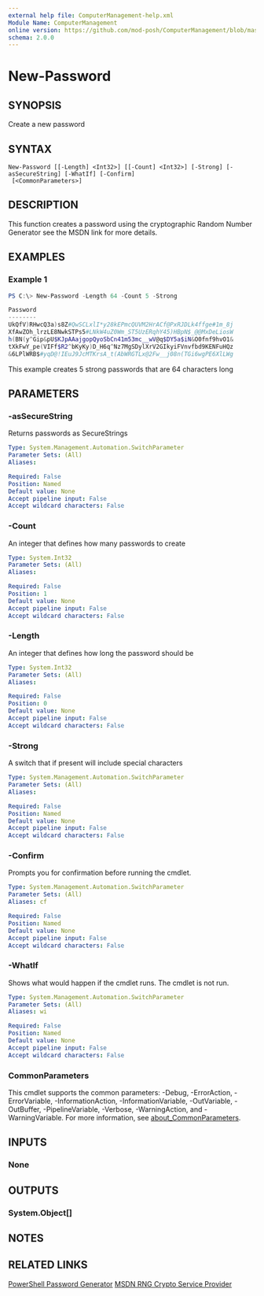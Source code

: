 ```yaml
---
external help file: ComputerManagement-help.xml
Module Name: ComputerManagement
online version: https://github.com/mod-posh/ComputerManagement/blob/master/docs/New-Password.md#new-password
schema: 2.0.0
---
```


# New-Password

## SYNOPSIS
Create a new password

## SYNTAX

```
New-Password [[-Length] <Int32>] [[-Count] <Int32>] [-Strong] [-asSecureString] [-WhatIf] [-Confirm]
 [<CommonParameters>]
```

## DESCRIPTION
This function creates a password using the cryptographic Random Number Generator
see the MSDN link for more details.

## EXAMPLES

### Example 1
```powershell
PS C:\> New-Password -Length 64 -Count 5 -Strong

Password
--------
UkQfV)RHwcQ3a)s8Z#QwSCLxlI*y28kEPmcQUVM2HrACf@PxRJDLk4ffge#1m_8j
XfAwZOh_lrzLE8NwkSTPs5#LNkW4uZ0Wm_ST5UzERqhY45)HBpN$_@@MxDeLiosW
h(BN(y^Gip&pU$KJpAAajgopQyoSbCn41m53mc__wV@q$DY5a$iN&O0fnf9hvO1&
tXkFwY_pe(VIFf$R2^bKyKy)D_H6q^Nz7MgSDylXrV2GIkyiFVnvfbd9KENFuHQz
&6LPlWRB$#yqD@!IEuJ9JcMTKrsA_t(AbWRGTLx@2Fw__j08n(TGi6wgPE6XlLWg

```

This example creates 5 strong passwords that are 64 characters long

## PARAMETERS

### -asSecureString
Returns passwords as SecureStrings

```yaml
Type: System.Management.Automation.SwitchParameter
Parameter Sets: (All)
Aliases:

Required: False
Position: Named
Default value: None
Accept pipeline input: False
Accept wildcard characters: False
```

### -Count
An integer that defines how many passwords to create

```yaml
Type: System.Int32
Parameter Sets: (All)
Aliases:

Required: False
Position: 1
Default value: None
Accept pipeline input: False
Accept wildcard characters: False
```

### -Length
An integer that defines how long the password should be

```yaml
Type: System.Int32
Parameter Sets: (All)
Aliases:

Required: False
Position: 0
Default value: None
Accept pipeline input: False
Accept wildcard characters: False
```

### -Strong
A switch that if present will include special characters

```yaml
Type: System.Management.Automation.SwitchParameter
Parameter Sets: (All)
Aliases:

Required: False
Position: Named
Default value: None
Accept pipeline input: False
Accept wildcard characters: False
```

### -Confirm
Prompts you for confirmation before running the cmdlet.

```yaml
Type: System.Management.Automation.SwitchParameter
Parameter Sets: (All)
Aliases: cf

Required: False
Position: Named
Default value: None
Accept pipeline input: False
Accept wildcard characters: False
```

### -WhatIf
Shows what would happen if the cmdlet runs.
The cmdlet is not run.

```yaml
Type: System.Management.Automation.SwitchParameter
Parameter Sets: (All)
Aliases: wi

Required: False
Position: Named
Default value: None
Accept pipeline input: False
Accept wildcard characters: False
```

### CommonParameters
This cmdlet supports the common parameters: -Debug, -ErrorAction, -ErrorVariable, -InformationAction, -InformationVariable, -OutVariable, -OutBuffer, -PipelineVariable, -Verbose, -WarningAction, and -WarningVariable. For more information, see [about_CommonParameters](http://go.microsoft.com/fwlink/?LinkID=113216).

## INPUTS

### None

## OUTPUTS

### System.Object[]

## NOTES

## RELATED LINKS
[PowerShell Password Generator](http://www.peterprovost.org/blog/2007/06/22/Quick-n-Dirty-PowerShell-Password-Generator/)
[MSDN RNG Crypto Service Provider](http://msdn.microsoft.com/en-us/library/system.security.cryptography.rngcryptoserviceprovider.aspx)